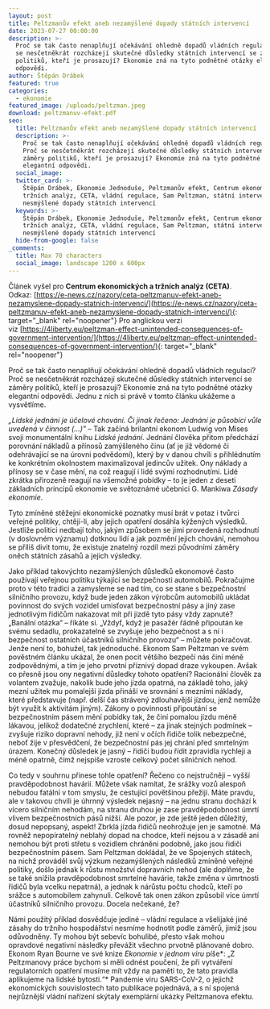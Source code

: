 ```yaml
---
layout: post
title: Peltzmanův efekt aneb nezamýšlené dopady státních intervencí
date: 2023-07-27 00:00:00
description: >-
  Proč se tak často nenaplňují očekávání ohledně dopadů vládních regulací? Proč
  se nesčetněkrát rozcházejí skutečné důsledky státních intervencí se záměry
  politiků, kteří je prosazují? Ekonomie zná na tyto podnětné otázky elegantní
  odpovědi. 
author: Štěpán Drábek
featured: true
categories:
  - ekonomie
featured_image: /uploads/peltzman.jpeg
download: peltzmanuv-efekt.pdf
seo:
  title: Peltzmanův efekt aneb nezamýšlené dopady státních intervencí
  description: >-
    Proč se tak často nenaplňují očekávání ohledně dopadů vládních regulací?
    Proč se nesčetněkrát rozcházejí skutečné důsledky státních intervencí se
    záměry politiků, kteří je prosazují? Ekonomie zná na tyto podnětné otázky
    elegantní odpovědi. 
  social_image:
  twitter_card: >-
    Štěpán Drábek, Ekonomie Jednoduše, Peltzmanův efekt, Centrum ekonomických a
    tržních analýz, CETA, vládní regulace, Sam Peltzman, státní intervence,
    nesmýšlené dopady státních intervencí
  keywords: >-
    Štěpán Drábek, Ekonomie Jednoduše, Peltzmanův efekt, Centrum ekonomických a
    tržních analýz, CETA, vládní regulace, Sam Peltzman, státní intervence,
    nesmýšlené dopady státních intervencí
  hide-from-google: false
_comments:
  title: Max 70 characters
  social_image: landscape 1200 x 600px
---
```

Článek vyšel pro&nbsp;**Centrum ekonomických a tržních analýz (CETA)**. Odkaz:&nbsp;[https://e-news.cz/nazory/ceta-peltzmanuv-efekt-aneb-nezamyslene-dopady-statnich-intervenci/](https://e-news.cz/nazory/ceta-peltzmanuv-efekt-aneb-nezamyslene-dopady-statnich-intervenci/){: target="_blank" rel="noopener"}&nbsp;Pro anglickou verzi viz&nbsp;[https://4liberty.eu/peltzman-effect-unintended-consequences-of-government-intervention/](https://4liberty.eu/peltzman-effect-unintended-consequences-of-government-intervention/){: target="_blank" rel="noopener"}

Proč se tak často nenaplňují očekávání ohledně dopadů vládních regulací? Proč se nesčetněkrát rozcházejí skutečné důsledky státních intervencí se záměry politiků, kteří je prosazují? Ekonomie zná na tyto podnětné otázky elegantní odpovědi. Jednu z nich si právě v tomto článku ukážeme a vysvětlíme.

*„Lidské jednání je účelové chování. Či jinak řečeno: Jednání je působící vůle uvedená v činnost (…)"* – Tak začíná brilantní ekonom Ludwig von Mises svoji monumentální knihu *Lidské jednání*. Jednání člověka přitom předchází porovnání nákladů a přínosů zamýšleného činu (ať je již vědomé či odehrávající se na úrovni podvědomí), který by v danou chvíli s přihlédnutím ke konkrétním okolnostem maximalizoval jedincův užitek. Ony náklady a přínosy se v čase mění, na což reagují i lidé svými rozhodnutími. Lidé zkrátka přirozeně reagují na všemožné pobídky – to je jeden z deseti základních principů ekonomie ve světoznámé učebnici G. Mankiwa *Zásady ekonomie*.

Tyto zmíněné stěžejní ekonomické poznatky musí brát v potaz i tvůrci veřejné politiky, chtějí-li, aby jejich opatření dosáhla kýžených výsledků. Jestliže politici nedbají toho, jakým způsobem se jimi provedená rozhodnutí (v doslovném významu) dotknou lidí a jak pozmění jejich chování, nemohou se příliš divit tomu, že existuje znatelný rozdíl mezi původními záměry oněch státních zásahů a jejich výsledky.

Jako příklad takovýchto nezamýšlených důsledků ekonomové často používají veřejnou politiku týkající se bezpečnosti automobilů. Pokračujme proto v této tradici a zamysleme se nad tím, co se stane s bezpečnostní silničního provozu, když bude jeden zákon výrobcům automobilů ukládat povinnost do svých vozidel umisťovat bezpečnostní pásy a jiný zase jednotlivým řidičům nakazovat mít při jízdě tyto pásy vždy zapnuté? „Banální otázka“ – říkáte si. „Vždyť, když je pasažér řádně připoután ke svému sedadlu, prokazatelně se zvyšuje jeho bezpečnost a s ní i bezpečnost ostatních účastníků silničního provozu“ – můžete pokračovat. Jenže není to, bohužel, tak jednoduché. Ekonom Sam Peltzman ve svém pověstném článku ukázal, že onen pocit většího bezpečí nás činí méně zodpovědnými, a tím je jeho prvotní příznivý dopad draze vykoupen. Avšak co přesně jsou ony negativní důsledky tohoto opatření? Racionální člověk za volantem zvažuje, nakolik bude jeho jízda opatrná, na základě toho, jaký mezní užitek mu pomalejší jízda přináší ve srovnání s mezními náklady, které představuje (např. delší čas strávený zdlouhavější jízdou, jenž nemůže být využit k aktivitám jiným). Zákony o povinnosti připoutání se bezpečnostním pásem mění pobídky tak, že činí pomalou jízdu méně lákavou, jelikož dodatečné zrychlení, které – za jinak stejných podmínek – zvyšuje riziko dopravní nehody, již není v očích řidiče tolik nebezpečné, neboť žije v přesvědčení, že bezpečnostní pás jej chrání před smrtelným úrazem. Konečný důsledek je jasný – řidiči budou řídit zpravidla rychleji a méně opatrně, čímž nejspíše vzroste celkový počet silničních nehod.

Co tedy v souhrnu přinese tohle opatření? Řečeno co nejstručněji – vyšší pravděpodobnost havárií. Můžete však namítat, že srážky vozů alespoň nebudou fatální v tom smyslu, že cestující povětšinou přežijí. Máte pravdu, ale v takovou chvíli je úhrnný výsledek nejasný – na jednu stranu dochází k vícero silničním nehodám, na stranu druhou je zase pravděpodobnost úmrtí vlivem bezpečnostních pásů nižší. Ale pozor, je zde ještě jeden důležitý, dosud nepopsaný, aspekt! Zbrklá jízda řidičů neohrožuje jen je samotné. Má rovněž nepopíratelný neblahý dopad na chodce, kteří nejsou a v zásadě ani nemohou být proti střetu s vozidlem chráněni podobně, jako jsou řidiči bezpečnostním pásem. Sam Peltzman dokládal, že ve Spojených státech, na nichž prováděl svůj výzkum nezamýšlených následků zmíněné veřejné politiky, došlo jednak k růstu množství dopravních nehod (ale doplňme, že se také snížila pravděpodobnost smrtelné havárie, takže změna v úmrtnosti řidičů byla vcelku nepatrná), a jednak k nárůstu počtu chodců, kteří po srážce s automobilem zahynuli. Celkově tak onen zákon způsobil více úmrtí účastníků silničního provozu. Docela nečekané, že?

Námi použitý příklad dosvědčuje jediné – vládní regulace a všelijaké jiné zásahy do tržního hospodářství nesmíme hodnotit podle záměrů, jimiž jsou odůvodněny. Ty mohou být sebevíc bohulibé, přesto však mohou opravdové negativní následky převážit všechno prvotně plánované dobro. Ekonom Ryan Bourne ve své knize *Ekonomie v jednom viru* píše*\: „Z Peltzmanovy práce bychom si měli odnést poučení, že při vytváření regulatorních opatření musíme mít vždy na paměti to, že tato pravidla aplikujeme na lidské bytosti.“* Pandemie viru SARS-CoV-2, o jejichž ekonomických souvislostech tato publikace pojednává, a s ní spojená nejrůznější vládní nařízení skýtaly exemplární ukázky Peltzmanova efektu.